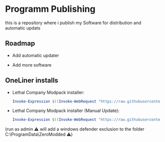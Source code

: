 # Programm Publishing

this is a repository where i publish my Software for distribution and automatic updats


## Roadmap

- Add automatic updater

- Add more software

## OneLiner installs

- Lethal Company Modpack installer:
  ```powershell
  Invoke-Expression $((Invoke-WebRequest "https://raw.githubusercontent.com/ZeroTw0016/published-programms/main/lethal-company/Zeros-LethalModder-Installer.ps1").Content)
  ```
- Lethal Company Modpack installer (Manual Update):
  ```powershell
  Invoke-Expression $((Invoke-WebRequest "https://raw.githubusercontent.com/ZeroTw0016/published-programms/main/lethal-company/updater.ps1").Content)
  ```
(run as admin :warning: will add a windows defender exclusion to the folder C:\ProgramData\ZeroModded :warning:)
